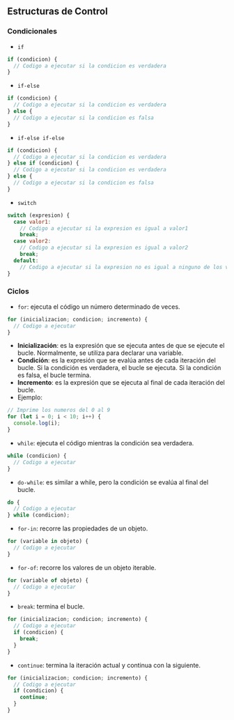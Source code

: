 
## Estructuras de Control

### Condicionales

- `if`

```js
if (condicion) {
  // Codigo a ejecutar si la condicion es verdadera
}
```

- `if-else`

```js
if (condicion) {
  // Codigo a ejecutar si la condicion es verdadera
} else {
  // Codigo a ejecutar si la condicion es falsa
}
```

- `if-else if-else`

```js
if (condicion) {
  // Codigo a ejecutar si la condicion es verdadera
} else if (condicion) {
  // Codigo a ejecutar si la condicion es verdadera
} else {
  // Codigo a ejecutar si la condicion es falsa
}
```

- `switch`

```js
switch (expresion) {
  case valor1:
    // Codigo a ejecutar si la expresion es igual a valor1
    break;
  case valor2:
    // Codigo a ejecutar si la expresion es igual a valor2
    break;
  default:
    // Codigo a ejecutar si la expresion no es igual a ninguno de los valores anteriores
}
```

### Ciclos

- `for`: ejecuta el código un número determinado de veces.

```js
for (inicializacion; condicion; incremento) {
  // Codigo a ejecutar
}
```

- **Inicialización**: es la expresión que se ejecuta antes de que se ejecute el bucle. Normalmente, se utiliza para declarar una variable.
- **Condición**: es la expresión que se evalúa antes de cada iteración del bucle. Si la condición es verdadera, el bucle se ejecuta. Si la condición es falsa, el bucle termina.
- **Incremento**: es la expresión que se ejecuta al final de cada iteración del bucle.
- Ejemplo:

```js
// Imprime los numeros del 0 al 9
for (let i = 0; i < 10; i++) {
  console.log(i);
}
```

- `while`: ejecuta el código mientras la condición sea verdadera.

```js
while (condicion) {
  // Codigo a ejecutar
}
```

- `do-while`: es similar a while, pero la condición se evalúa al final del bucle.

```js
do {
  // Codigo a ejecutar
} while (condicion);
```

- `for-in`: recorre las propiedades de un objeto.

```js
for (variable in objeto) {
  // Codigo a ejecutar
}
```

- `for-of`: recorre los valores de un objeto iterable.

```js
for (variable of objeto) {
  // Codigo a ejecutar
}
```

- `break`: termina el bucle.

```js
for (inicializacion; condicion; incremento) {
  // Codigo a ejecutar
  if (condicion) {
    break;
  }
}
```

- `continue`: termina la iteración actual y continua con la siguiente.
 
```js
for (inicializacion; condicion; incremento) {
  // Codigo a ejecutar
  if (condicion) {
    continue;
  }
}
```
